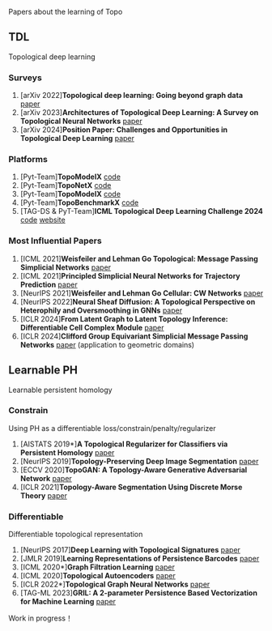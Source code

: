 

Papers about the learning of Topo

## TDL

Topological deep learning

### Surveys

1. [arXiv 2022]**Topological deep learning: Going beyond graph data** [paper](https://arxiv.org/abs/2206.00606)
2. [arXiv 2023]**Architectures of Topological Deep Learning: A Survey on Topological Neural Networks** [paper](https://par.nsf.gov/servlets/purl/10477141)
3. [arXiv 2024]**Position Paper: Challenges and Opportunities in Topological Deep Learning** [paper](https://arxiv.org/abs/2402.08871)

### Platforms

1. [Pyt-Team]**TopoModelX** [code](https://github.com/pyt-team/TopoModelX)
2. [Pyt-Team]**TopoNetX** [code](https://github.com/pyt-team/TopoNetX)
3. [Pyt-Team]**TopoModelX** [code](https://github.com/pyt-team/TopoModelX)
4. [Pyt-Team]**TopoBenchmarkX** [code](https://github.com/pyt-team/TopoBenchmarkX)
5. [TAG-DS & PyT-Team]**ICML Topological Deep Learning Challenge 2024** [code](https://github.com/pyt-team/challenge-icml-2024) [website](https://pyt-team.github.io/packs/challenge.html)

### Most Influential Papers

1. [ICML 2021]**Weisfeiler and Lehman Go Topological: Message Passing Simplicial Networks** [paper](http://proceedings.mlr.press/v139/bodnar21a.html)
2. [ICML 2021]**Principled Simplicial Neural Networks for Trajectory Prediction** [paper](http://proceedings.mlr.press/v139/roddenberry21a.html)
3. [NeurIPS 2021]**Weisfeiler and Lehman Go Cellular: CW Networks** [paper](https://proceedings.neurips.cc/paper/2021/hash/157792e4abb490f99dbd738483e0d2d4-Abstract.html)
4. [NeurIPS 2022]**Neural Sheaf Diffusion: A Topological Perspective on Heterophily and Oversmoothing in GNNs** [paper](https://proceedings.neurips.cc/paper_files/paper/2022/hash/75c45fca2aa416ada062b26cc4fb7641-Abstract-Conference.html)
5. [ICLR 2024]**From Latent Graph to Latent Topology Inference: Differentiable Cell Complex Module** [paper](https://arxiv.org/abs/2305.16174)
6. [ICLR 2024]**Clifford Group Equivariant Simplicial Message Passing Networks** [paper](https://arxiv.org/abs/2402.10011) (application to geometric domains)

## Learnable PH

Learnable persistent homology

### Constrain

Using PH as a differentiable loss/constrain/penalty/regularizer

1. [AISTATS 2019*]**A Topological Regularizer for Classifiers via Persistent Homology** [paper](https://proceedings.mlr.press/v89/chen19g.html)
2. [NeurIPS 2019]**Topology-Preserving Deep Image Segmentation** [paper](https://proceedings.neurips.cc/paper_files/paper/2019/hash/2d95666e2649fcfc6e3af75e09f5adb9-Abstract.html)
3. [ECCV 2020]**TopoGAN: A Topology-Aware Generative Adversarial Network** [paper]() 
4. [ICLR 2021]**Topology-Aware Segmentation Using Discrete Morse Theory** [paper](https://openreview.net/forum?id=LGgdb4TS4Z )

### Differentiable

Differentiable topological representation

1. [NeurIPS 2017]**Deep Learning with Topological Signatures** [paper](https://proceedings.neurips.cc/paper/2017/hash/883e881bb4d22a7add958f2d6b052c9f-Abstract.html)
2. [JMLR 2019]**Learning Representations of Persistence Barcodes** [paper](https://jmlr.csail.mit.edu/papers/v20/18-358.html)
3. [ICML 2020*]**Graph Filtration Learning** [paper](https://arxiv.org/abs/1905.10996)
4. [ICML 2020]**Topological Autoencoders** [paper](https://proceedings.mlr.press/v119/moor20a.html)
5. [ICLR 2022*]**Topological Graph Neural Networks** [paper](https://openreview.net/forum?id=oxxUMeFwEHd)
6. [TAG-ML 2023]**GRIL: A 2-parameter Persistence Based Vectorization for Machine Learning** [paper](https://arxiv.org/abs/2304.04970)

Work in progress！
